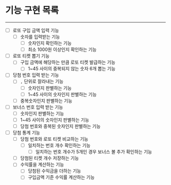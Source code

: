 # 기능 구현 목록


---


- [ ] 로또 구입 금액 입력 기능
    - [ ] 숫자를 입력받는 기능
        - [ ] 숫자인지 확인하는 기능
       - [ ] 최소 1000원 이상인지 확인하는 기능 

- [ ] 로또 티켓 뽑기 기능
    - [ ] 구입 금액에 해당하는 만큼 로또 티켓 발급하는 기능
        - [ ] 1~45 사이의 중복되지 않는 숫자 6개 뽑는 기능 

- [ ] 당첨 번호 입력 받는 기능
    - [ ] `,` 단위로 잘라내는 기능
       - [ ] 숫자인지 판별하는 기능
       - [ ] 1~45 사이의 숫자인지 판별하는 기능
    - [ ] 중복숫자인지 판별하는 기능

- [ ] 보너스 번호 입력 받는 기능
    - [ ] 숫자인지 판별하는 기능
    - [ ] 1~45 사이의 숫자인지 판별하는 기능
    - [ ] 당첨 번호와 중복된 숫자인지 판별하는 기능

- [ ] 당첨 통계 기능
    - [ ] 당첨 번호와 로또 티켓 비교하는 기능 
        - [ ] 일치하는 번호 개수 확인하는 기능
            - [ ] 일치하는 번호 개수가 5개인 경우 보너스 볼 추가 확인하는 기능
    - [ ] 당첨된 티켓 개수 저장하는 기능
    - [ ] 수익률을 계산하는 기능
        - [ ] 당첨된 수익금을 더하는 기능
        - [ ] 구입금액 기준 수익률 계산하는 기능